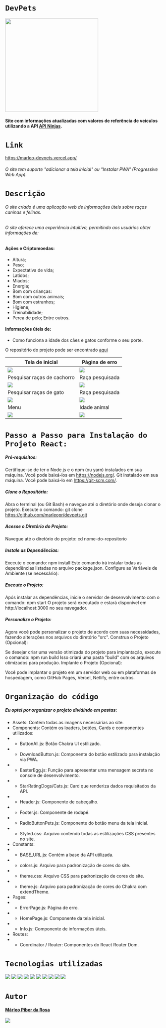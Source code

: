 # `DevPets`

<img src="./src/assets/pets.png" width="300px">

#### Site com informações atualizadas com valores de referência de veículos utilizando a API [API Ninjas](https://api-ninjas.com/).

# `Link`

https://marleo-devpets.vercel.app/

###### O site tem suporte "adicionar a tela inicial" ou "Instalar PWA" (Progressive Web App).

# `Descrição`

###### O site criado é uma aplicação web de informações úteis sobre raças caninas e felinas.

###### O site oferece uma experiência intuitiva, permitindo aos usuários obter informações de:

#### Ações e Criptomoedas:

- Altura;
- Peso;
- Expectativa de vida;
- Latidos;
- Miados;
- Energia;
- Bom com crianças:
- Bom com outros animais;
- Bom com estranhos;
- Higiene;
- Treinabilidade;
- Perca de pelo;
Entre outros.

#### Informações úteis de:

- Como funciona a idade dos cães e gatos conforme o seu porte.

O repositório do projeto pode ser encontrado [aqui](https://github.com/marleopr/devpets)

| Tela de inicial                                    | Página de erro                                       |
| -------------------------------------------------- | ---------------------------------------------------- |
| <img src="src\assets\ReadmeImages\HomePage.jpg" >  | <img src="src\assets\ReadmeImages\ErrorPage.jpg" >   |
| Pesquisar raças de cachorro                        | Raça pesquisada                                      |
| <img src="src\assets\ReadmeImages\SearchDog.jpg" > | <img src="src\assets\ReadmeImages\SearchedDog.jpg" > |
| Pesquisar raças de gato                            | Raça pesquisada                                      |
| <img src="src\assets\ReadmeImages\SearchCat.jpg" > | <img src="src\assets\ReadmeImages\SearchedCat.jpg" > |
| Menu                                               | Idade animal                                         |
| <img src="src\assets\ReadmeImages\Menu.jpg" >      | <img src="src\assets\ReadmeImages\IdadeAnimal.jpg" > |

# `Passo a Passo para Instalação do Projeto React:`

##### Pré-requisitos:

Certifique-se de ter o Node.js e o npm (ou yarn) instalados em sua máquina. Você pode baixá-los em https://nodejs.org/.
Git instalado em sua máquina. Você pode baixá-lo em https://git-scm.com/.

##### Clone o Repositório:

Abra o terminal (ou Git Bash) e navegue até o diretório onde deseja clonar o projeto.
Execute o comando: git clone https://github.com/marleopr/devpets.git

##### Acesse o Diretório do Projeto:

Navegue até o diretório do projeto: cd nome-do-repositorio

##### Instale as Dependências:

Execute o comando: npm install
Este comando irá instalar todas as dependências listadas no arquivo package.json.
Configure as Variáveis de Ambiente (se necessário):

##### Execute o Projeto:

Após instalar as dependências, inicie o servidor de desenvolvimento com o comando: npm start
O projeto será executado e estará disponível em http://localhost:3000 no seu navegador.

##### Personalize o Projeto:

Agora você pode personalizar o projeto de acordo com suas necessidades, fazendo alterações nos arquivos do diretório "src".
Construa o Projeto (Opcional):

Se desejar criar uma versão otimizada do projeto para implantação, execute o comando: npm run build
Isso criará uma pasta "build" com os arquivos otimizados para produção.
Implante o Projeto (Opcional):

Você pode implantar o projeto em um servidor web ou em plataformas de hospedagem, como GitHub Pages, Vercel, Netlify, entre outros.

# `Organização do código`

##### Eu optei por organizar o projeto dividindo em pastas:

- Assets: Contém todas as imagens necessárias ao site.
- Components: Contém os loaders, botões, Cards e componentes utilizados:
- - ButtonAll.js: Botão Chakra UI estilizado.
- - DownloadButton.js: Componente do botão estilizado para instalação via PWA.
- - EasterEgg.js: Função para apresentar uma mensagem secreta no console de desenvolvimento.
- - StarRatingDogs/Cats.js: Card que renderiza dados requisitados da API.
- - Header.js: Componente de cabeçalho.
- - Footer.js: Componente de rodapé.
- - RadioButtonPets.js: Componente do botão menu da tela inicial.
- - Styled.css: Arquivo contendo todas as estilizações CSS presentes no site.
- Constants:
- - BASE_URL.js: Contém a base da API utilizada.
- - colors.js: Arquivo para padronização de cores do site.
- - theme.css: Arquivo CSS para padronização de cores do site.
- - theme.js: Arquivo para padronização de cores do Chakra com extendTheme.
- Pages:
- - ErrorPage.js: Página de erro.
- - HomePage.js: Componente da tela inicial.
- - Info.js: Componente de informações úteis.
- Routes:
- - Coordinator / Router: Componentes do React Router Dom.

# `Tecnologias utilizadas`

<div>
<img src="https://img.shields.io/badge/Visual_Studio_Code-0078D4?style=for-the-badge&logo=visual%20studio%20code&logoColor=white">
<img src="https://img.shields.io/badge/JavaScript-F7DF1E?style=for-the-badge&logo=javascript&logoColor=black">
<img src="https://img.shields.io/badge/React-20232A?style=for-the-badge&logo=react&logoColor=61DAFB">
<img src="https://img.shields.io/badge/HTML5-E34F26?style=for-the-badge&logo=html5&logoColor=white">
<img src="https://img.shields.io/badge/CSS3-1572B6?style=for-the-badge&logo=css3&logoColor=white">
<img src="https://img.shields.io/badge/styled--components-DB7093?style=for-the-badge&logo=styled-components&logoColor=white">
<img src="https://img.shields.io/badge/GIT-E44C30?style=for-the-badge&logo=git&logoColor=white">
<img src="https://img.shields.io/badge/GitHub-100000?style=for-the-badge&logo=github&logoColor=white">
<img src="https://img.shields.io/badge/Markdown-000000?style=for-the-badge&logo=markdown&logoColor=white">
<img src="https://img.shields.io/badge/React_Router-CA4245?style=for-the-badge&logo=react-router&logoColor=white">
</div>

# `Autor`

#### [Márleo Piber da Rosa](https://github.com/marleopr)

<img src="src\assets\marleopr.jpg">
